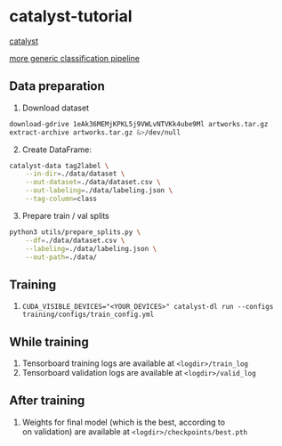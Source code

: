 # catalyst-tutorial


[catalyst](https://github.com/catalyst-team/catalyst)

[more generic classification pipeline](https://github.com/catalyst-team/classification)


## Data preparation


1. Download dataset
```bash
download-gdrive 1eAk36MEMjKPKL5j9VWLvNTVKk4ube9Ml artworks.tar.gz
extract-archive artworks.tar.gz &>/dev/null
```

2. Create DataFrame:
```bash
catalyst-data tag2label \
    --in-dir=./data/dataset \
    --out-dataset=./data/dataset.csv \
    --out-labeling=./data/labeling.json \
    --tag-column=class
```

3. Prepare train / val splits
```bash
python3 utils/prepare_splits.py \
    --df=./data/dataset.csv \
    --labeling=./data/labeling.json \
    --out-path=./data/
```


## Training


1. `CUDA_VISIBLE_DEVICES="<YOUR_DEVICES>" catalyst-dl run --configs training/configs/train_config.yml`


## While training


1. Tensorboard training logs are available at `<logdir>/train_log`
1. Tensorboard validation logs are available at `<logdir>/valid_log`


## After training

1. Weights for final model (which is the best, according to <main metric> on validation) are available at `<logdir>/checkpoints/best.pth`
